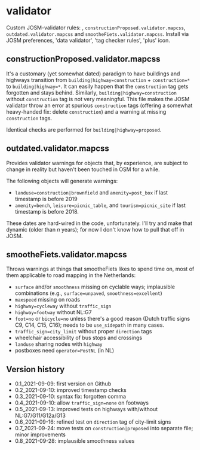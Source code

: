 # validator

Custom JOSM-validator rules: ,
`constructionProposed.validator.mapcss`, `outdated.validator.mapcss` and `smootheFiets.validator.mapcss`.
Install via JOSM preferences, 'data validator', 'tag checker rules', 'plus' icon.


## constructionProposed.validator.mapcss
It's a customary (yet somewhat dated) paradigm to have buildings and
highways transition from `building|highway=construction` +
`construction=*` to `building|highway=*`.  It can easily happen that
the `construction` tag gets forgotten and stays behind.  Similarly,
`building|highway=construction` without `construction` tag is not very
meaningful.  This file makes the JOSM validator throw an error at
spurious `construction` tags (offering a somewhat heavy-handed fix:
delete `construction`) and a warning at missing `construction` tags.

Identical checks are performed for `building|highway=proposed`.


## outdated.validator.mapcss
Provides validator warnings for objects that, by experience, are subject to change in reality but haven't been touched in OSM for a while. 

The following objects will generate warnings:
* `landuse=construction|brownfield` and `amenity=post_box` if last timestamp is before 2019
* `amenity=bench`, `leisure=picnic_table`, and `tourism=picnic_site` if last timestamp is before 2018.

These dates are hard-wired in the code, unfortunately.  I'll try and make that dynamic (older than _n_ years); for now I don't know how to pull that off in JOSM.


## smootheFiets.validator.mapcss
Throws warnings at things that smootheFiets likes to spend time on, most of them applicable to road mapping in the Netherlands:
* `surface` and/or `smoothness` missing on cyclable ways; implausible
  combinations (e.g., `surface=unpaved`, `smoothness=excellent`)
* `maxspeed` missing on roads
* `highway=cycleway` without `traffic_sign`
* `highway=footway` without NL:G7
* `foot=no` or `bicycle=no` unless there's a good reason (Dutch traffic signs C9, C14, C15, C16); needs to be `use_sidepath` in many cases.
* `traffic_sign=city_limit` without proper `direction` tags
* wheelchair accessibility of bus stops and crossings
* `landuse` sharing nodes with `highway`
* postboxes need `operator=PostNL` (in NL)


## Version history
* 0.1_2021-09-09: first version on Github
* 0.2_2021-09-10: improved timestamp checks 
* 0.3_2021-09-10: syntax fix: forgotten comma
* 0.4_2021-09-10: allow `traffic_sign=none` on footways
* 0.5_2021-09-13: improved tests on highways with/without NL:G7/G11/G12a/G13
* 0.6_2021-09-16: refined test on `direction` tag of city-limit signs
* 0.7_2021-09-24: move tests on `construction|proposed` into separate
  file; minor improvements
* 0.8_2021-09-28: implausible smoothness values

